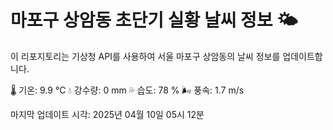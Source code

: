 
# 마포구 상암동 초단기 실황 날씨 정보 🌤️

이 리포지토리는 기상청 API를 사용하여 서울 마포구 상암동의 날씨 정보를 업데이트합니다. 

🌡️ 기온: 9.9 ℃
💧 강수량: 0 mm
💦 습도: 78 %
🌬️ 풍속: 1.7 m/s

마지막 업데이트 시각: 2025년 04월 10일 05시 12분    
